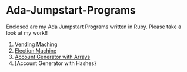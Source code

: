 # Ada-Jumpstart-Programs

Enclosed are my Ada Jumpstart Programs written in Ruby. Please take a look at my work!!

1. [Vending Maching](https://github.com/awilson2017/Ada-Jumpstart-Programs/blob/master/Vending%20Machine)  
2. [Election Machine](https://github.com/awilson2017/Ada-Jumpstart-Programs/blob/master/Election%20Machine)  
3. [Account Generator with Arrays](https://github.com/awilson2017/Ada-Jumpstart-Programs/blob/master/Account%20Generator%20with%20Arrays)
4. [Account Generator with Hashes}
